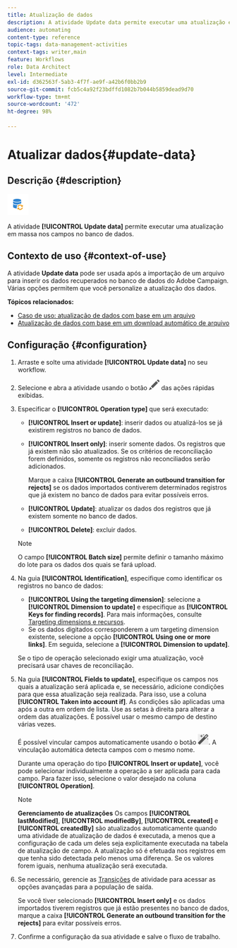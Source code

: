 ```yaml
---
title: Atualização de dados
description: A atividade Update data permite executar uma atualização em massa nos campos no banco de dados.
audience: automating
content-type: reference
topic-tags: data-management-activities
context-tags: writer,main
feature: Workflows
role: Data Architect
level: Intermediate
exl-id: d362563f-5ab3-4f7f-ae9f-a42b6f0bb2b9
source-git-commit: fcb5c4a92f23bdffd1082b7b044b5859dead9d70
workflow-type: tm+mt
source-wordcount: '472'
ht-degree: 98%

---
```


# Atualizar dados{#update-data}

## Descrição {#description}

![](assets/data_update.png)

A atividade **[!UICONTROL Update data]** permite executar uma atualização em massa nos campos no banco de dados.

## Contexto de uso {#context-of-use}

A atividade **Update data** pode ser usada após a importação de um arquivo para inserir os dados recuperados no banco de dados do Adobe Campaign. Várias opções permitem que você personalize a atualização dos dados.

**Tópicos relacionados:**

* [Caso de uso: atualização de dados com base em um arquivo](../../automating/using/update-database-file.md)
* [Atualização de dados com base em um download automático de arquivo](../../automating/using/update-data-automatic-download.md)

## Configuração {#configuration}

1. Arraste e solte uma atividade **[!UICONTROL Update data]** no seu workflow.
1. Selecione e abra a atividade usando o botão ![](assets/edit_darkgrey-24px.png) das ações rápidas exibidas.
1. Especificar o **[!UICONTROL Operation type]** que será executado:

   * **[!UICONTROL Insert or update]**: inserir dados ou atualizá-los se já existirem registros no banco de dados.
   * **[!UICONTROL Insert only]**: inserir somente dados. Os registros que já existem não são atualizados. Se os critérios de reconciliação forem definidos, somente os registros não reconciliados serão adicionados.

     Marque a caixa **[!UICONTROL Generate an outbound transition for rejects]** se os dados importados contiverem determinados registros que já existem no banco de dados para evitar possíveis erros.

   * **[!UICONTROL Update]**: atualizar os dados dos registros que já existem somente no banco de dados.
   * **[!UICONTROL Delete]**: excluir dados.

   >[!NOTE]
   >
   >O campo **[!UICONTROL Batch size]** permite definir o tamanho máximo do lote para os dados dos quais se fará upload.

1. Na guia **[!UICONTROL Identification]**, especifique como identificar os registros no banco de dados:

   * **[!UICONTROL Using the targeting dimension]**: selecione a **[!UICONTROL Dimension to update]** e especifique as **[!UICONTROL Keys for finding records]**. Para mais informações, consulte [Targeting dimensions e recursos](../../automating/using/query.md#targeting-dimensions-and-resources).
   * Se os dados digitados corresponderem a um targeting dimension existente, selecione a opção **[!UICONTROL Using one or more links]**. Em seguida, selecione a **[!UICONTROL Dimension to update]**.

   Se o tipo de operação selecionado exigir uma atualização, você precisará usar chaves de reconciliação.

1. Na guia **[!UICONTROL Fields to update]**, especifique os campos nos quais a atualização será aplicada e, se necessário, adicione condições para que essa atualização seja realizada. Para isso, use a coluna **[!UICONTROL Taken into account if]**. As condições são aplicadas uma após a outra em ordem de lista. Use as setas à direita para alterar a ordem das atualizações. É possível usar o mesmo campo de destino várias vezes.

   É possível vincular campos automaticamente usando o botão ![](assets/wkf_magic_wand-24px.png). A vinculação automática detecta campos com o mesmo nome.

   Durante uma operação do tipo **[!UICONTROL Insert or update]**, você pode selecionar individualmente a operação a ser aplicada para cada campo. Para fazer isso, selecione o valor desejado na coluna **[!UICONTROL Operation]**.

   >[!NOTE]
   >
   >**Gerenciamento de atualizações** Os campos **[!UICONTROL lastModified]**, **[!UICONTROL modifiedBy]**, **[!UICONTROL created]** e **[!UICONTROL createdBy]** são atualizados automaticamente quando uma atividade de atualização de dados é executada, a menos que a configuração de cada um deles seja explicitamente executada na tabela de atualização de campo. A atualização só é efetuada nos registros em que tenha sido detectada pelo menos uma diferença. Se os valores forem iguais, nenhuma atualização será executada.

1. Se necessário, gerencie as [Transições](../../automating/using/activity-properties.md) de atividade para acessar as opções avançadas para a população de saída.

   Se você tiver selecionado **[!UICONTROL Insert only]** e os dados importados tiverem registros que já estão presentes no banco de dados, marque a caixa **[!UICONTROL Generate an outbound transition for the rejects]** para evitar possíveis erros.

1. Confirme a configuração da sua atividade e salve o fluxo de trabalho.

